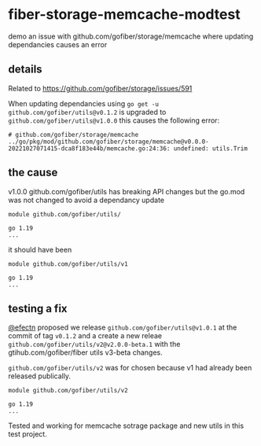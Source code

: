 # fiber-storage-memcache-modtest
 demo an issue with github.com/gofiber/storage/memcache where updating dependancies causes an error
 
 ## details
 
 Related to https://github.com/gofiber/storage/issues/591

When updating dependancies using `go get -u` `github.com/gofiber/utils@v0.1.2` is upgraded to `github.com/gofiber/utils@v1.0.0` this causes the following error:

```
# github.com/gofiber/storage/memcache
../go/pkg/mod/github.com/gofiber/storage/memcache@v0.0.0-20221027071415-dca8f183e44b/memcache.go:24:36: undefined: utils.Trim
```

## the cause

v1.0.0 github.com/gofiber/utils has breaking API changes but the go.mod was not changed to avoid a dependancy update

```
module github.com/gofiber/utils/

go 1.19
...
```

it should have been

```
module github.com/gofiber/utils/v1

go 1.19
...
```

## testing a fix

[@efectn](https://github.com/efectn) proposed we release `github.com/gofiber/utils@v1.0.1` at the commit of tag `v0.1.2` and a create a new releae `github.com/gofiber/utils/v2@v2.0.0-beta.1` with the gtihub.com/gofiber/fiber utils v3-beta changes.

`github.com/gofiber/utils/v2` was for chosen because v1 had already been released publically.

```
module github.com/gofiber/utils/v2

go 1.19
...
```

Tested and working for memcache sotrage package and new utils in this test project.
